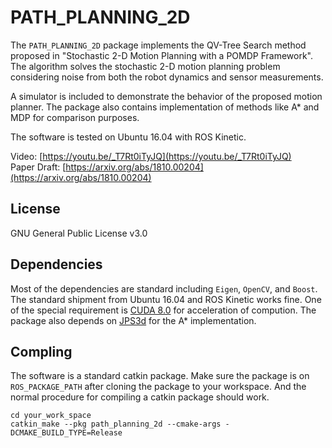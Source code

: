# PATH\_PLANNING\_2D


The `PATH_PLANNING_2D` package implements the QV-Tree Search method proposed in "Stochastic 2-D Motion Planning with a POMDP Framework". The algorithm solves the stochastic 2-D motion planning problem considering noise from both the robot dynamics and sensor measurements.

A simulator is included to demonstrate the behavior of the proposed motion planner. The package also contains implementation of methods like A* and MDP for comparison purposes.

The software is tested on Ubuntu 16.04 with ROS Kinetic.

Video: [https://youtu.be/_T7Rt0iTyJQ](https://youtu.be/_T7Rt0iTyJQ)<br/>
Paper Draft: [https://arxiv.org/abs/1810.00204](https://arxiv.org/abs/1810.00204)

## License

GNU General Public License v3.0

## Dependencies

Most of the dependencies are standard including `Eigen`, `OpenCV`, and `Boost`. The standard shipment from Ubuntu 16.04 and ROS Kinetic works fine. One of the special requirement is [CUDA 8.0](https://developer.nvidia.com/cuda-80-ga2-download-archive) for acceleration of compution. The package also depends on [JPS3d](https://github.com/KumarRobotics/jps3d) for the A* implementation.

## Compling
The software is a standard catkin package. Make sure the package is on `ROS_PACKAGE_PATH` after cloning the package to your workspace. And the normal procedure for compiling a catkin package should work.

```
cd your_work_space
catkin_make --pkg path_planning_2d --cmake-args -DCMAKE_BUILD_TYPE=Release
```
